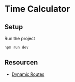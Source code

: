 # Time Calculator

## Setup

Run the project

```bash
npm run dev
```

## Resourcen

* [Dynamic Routes](https://nextjs.org/docs/routing/dynamic-routes)